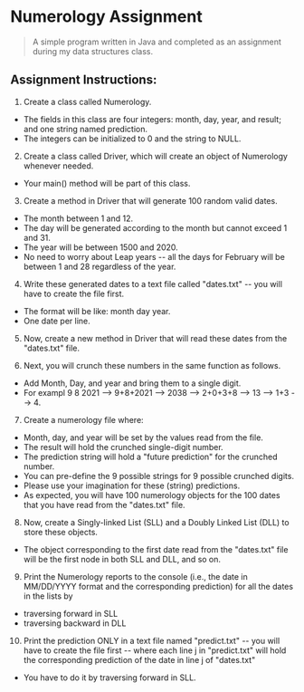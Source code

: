 # Numerology Assignment
>A simple program written in Java and completed as an assignment during my data structures class.

## Assignment Instructions:
1) Create a class called Numerology.  
* The fields in this class are four integers: month, day, year, and result; and one string named prediction.  
* The integers can be initialized to 0 and the string to NULL.  

2) Create a class called Driver, which will create an object of Numerology whenever needed.  
* Your main() method will be part of this class.  

3) Create a method in Driver that will generate 100 random valid dates.  
* The month between 1 and 12.  
* The day will be generated according to the month but cannot exceed 1 and 31.    
* The year will be between 1500 and 2020.  
* No need to worry about Leap years -- all the days for February will be between 1 and 28 regardless of the year.  

4) Write these generated dates to a text file called "dates.txt" -- you will have to create the file first.  
* The format will be like: month day year.  
* One date per line.  

5) Now, create a new method in Driver that will read these dates from the "dates.txt" file.  

6) Next, you will crunch these numbers in the same function as follows.  
* Add Month, Day, and year and bring them to a single digit.  
* For exampl 9 8 2021 --> 9+8+2021 --> 2038 --> 2+0+3+8 --> 13 --> 1+3 --> 4.

7) Create a numerology file where:
* Month, day, and year will be set by the values read from the file.  
* The result will hold the crunched single-digit number.  
* The prediction string will hold a "future prediction" for the crunched number.  
* You can pre-define the 9 possible strings for 9 possible crunched digits.   
* Please use your imagination for these (string) predictions.  
* As expected, you will have 100 numerology objects for the 100 dates that you have read from the "dates.txt" file.

8) Now, create a Singly-linked List (SLL) and a Doubly Linked List (DLL) to store these objects.  
* The object corresponding to the first date read from the "dates.txt" file will be the first node in both SLL and DLL, and so on.  

9) Print the Numerology reports to the console (i.e., the date in MM/DD/YYYY format and the corresponding prediction) for all the dates in the lists by  
* traversing forward in SLL  
* traversing backward in DLL  

10) Print the prediction ONLY in a text file named "predict.txt" -- you will have to create the file first -- where each line j in "predict.txt" will hold the corresponding prediction of the date in line j of "dates.txt"  
* You have to do it by traversing forward in SLL.  
